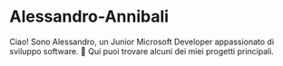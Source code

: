 # Alessandro-Annibali
Ciao! Sono Alessandro, un Junior Microsoft Developer appassionato di sviluppo software. 🚀   Qui puoi trovare alcuni dei miei progetti principali.
